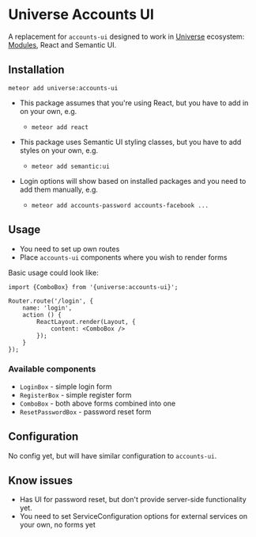 # Universe Accounts UI

A replacement for `accounts-ui` designed to work in [Universe](http://unicms.io) ecosystem: [Modules](https://atmospherejs.com/universe/modules), React and Semantic UI.

## Installation

    meteor add universe:accounts-ui

- This package assumes that you're using React, but you have to add in on your own, e.g.
    * `meteor add react`
    
- This package uses Semantic UI styling classes, but you have to add styles on your own, e.g.
    * `meteor add semantic:ui`
    
- Login options will show based on installed packages and you need to add them manually, e.g.
    * `meteor add accounts-password accounts-facebook ...`

## Usage

- You need to set up own routes
- Place `accounts-ui` components where you wish to render forms
 
Basic usage could look like:

    import {ComboBox} from '{universe:accounts-ui}';
    
    Router.route('/login', {
        name: 'login',
        action () {
            ReactLayout.render(Layout, {
                content: <ComboBox />
            });
        }
    });
    
### Available components

- `LoginBox` - simple login form
- `RegisterBox` - simple register form
- `ComboBox` - both above forms combined into one
- `ResetPasswordBox` - password reset form

## Configuration

No config yet, but will have similar configuration to `accounts-ui`.

## Know issues

- Has UI for password reset, but don't provide server-side functionality yet.
- You need to set ServiceConfiguration options for external services on your own, no forms yet

